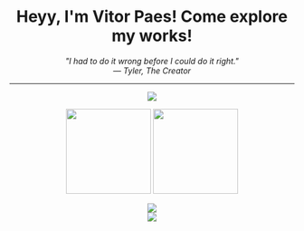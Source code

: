<h1 align="center">Heyy, I'm Vitor Paes! Come explore my works!</h1>

<p align="center"><em>"I had to do it wrong before I could do it right."<br>— Tyler, The Creator</em></p>

---

<p align="center">
  <img src="https://github-profile-trophy.vercel.app/?username=VitorPaes-coder&theme=onedark&no-frame=true&margin-w=15&row=1" />
</p>

<p align="center">
  <img height="150" src="https://github-readme-stats.vercel.app/api?username=VitorPaes-coder&show_icons=true&theme=transparent&hide=prs,issues&count_private=true" />
  <img height="150" src="https://github-readme-stats.vercel.app/api/top-langs/?username=VitorPaes-coder&layout=compact&theme=transparent" />
</p>

<p align="center">
  <img src="https://streak-stats.demolab.com?user=VitorPaes-coder&theme=transparent" />
  <br />
  <img src="https://komarev.com/ghpvc/?username=VitorPaes-coder&color=blue&style=flat" />
</p>
